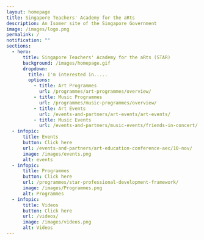 ```yaml
---
layout: homepage
title: Singapore Teachers' Academy for the aRts
description: An Isomer site of the Singapore Government
image: /images/logo.png
permalink: /
notification: ""
sections:
  - hero:
      title: Singapore Teachers' Academy for the aRts (STAR)
      background: /images/homepage.gif
      dropdown:
        title: I'm interested in.....
        options:
          - title: Art Programmes
            url: /programmes/art-programmes/overview/
          - title: Music Programmes
            url: /programmes/music-programmes/overview/
          - title: Art Events
            url: /events-and-partners/art-events/art-events/
          - title: Music Events
            url: /events-and-partners/music-events/friends-in-concert/
  - infopic:
      title: Events
      button: Click here
      url: /events-and-partners/art-education-conference-aec/10-nov/
      image: /images/events.png
      alt: events
  - infopic:
      title: Programmes
      button: Click here
      url: /programmes/star-professional-development-framework/
      image: /images/Programmes.png
      alt: Programmes
  - infopic:
      title: Videos
      button: Click here
      url: /videos/
      image: /images/videos.png
      alt: Videos
---
```


